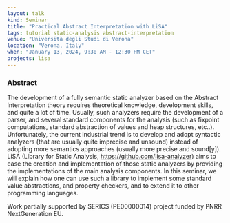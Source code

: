 ```yaml
---
layout: talk
kind: Seminar
title: "Practical Abstract Interpretation with LiSA"
tags: tutorial static-analysis abstract-interpretation
venue: "Università degli Studi di Verona"
location: "Verona, Italy"
when: "January 13, 2024, 9:30 AM - 12:30 PM CET"
projects: lisa
---
```


### Abstract

The development of a fully semantic static analyzer based on the Abstract Interpretation theory requires theoretical knowledge, development skills, and quite a lot of time. Usually, such analyzers require the development of a parser, and several standard components for the analysis (such as fixpoint computations, standard abstraction of values and heap structures, etc..). Unfortunately, the current industrial trend is to develop and adopt syntactic analyzers (that are usually quite imprecise and unsound) instead of adopting more semantics approaches (usually more precise and sound[y]). LiSA (LIbrary for Static Analysis, https://github.com/lisa-analyzer) aims to ease the creation and implementation of those static analyzers by providing the implementations of the main analysis components. In this seminar, we will explain how one can use such a library to implement some standard value abstractions, and property checkers, and to extend it to other programming languages.

Work partially supported by SERICS (PE00000014) project funded by PNRR NextGeneration EU.
